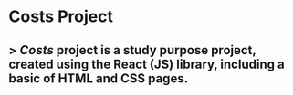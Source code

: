 # Costs Project

## > *Costs* project is a study purpose project, created using the React (JS) library, including a basic of HTML and CSS pages.
